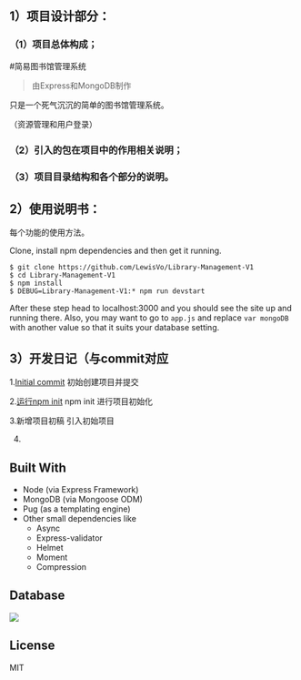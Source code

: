 ## 1）项目设计部分：

### （1）项目总体构成；

#简易图书馆管理系统

> 由Express和MongoDB制作

只是一个死气沉沉的简单的图书馆管理系统。

（资源管理和用户登录）

### （2）引入的包在项目中的作用相关说明；


### （3）项目目录结构和各个部分的说明。


## 2）使用说明书：

每个功能的使用方法。

Clone, install npm dependencies and then get it running.

```shell
$ git clone https://github.com/LewisVo/Library-Management-V1  
$ cd Library-Management-V1
$ npm install 
$ DEBUG=Library-Management-V1:* npm run devstart
```

After these step head to localhost:3000 and you should see the site up and running there.
Also, you may want to go to `app.js` and replace `var mongoDB` with another value so that it suits your database setting.


## 3）开发日记（与commit对应

1.[Initial commit](https://github.com/Kezaio/assignmentProject/commit/044d2a31748688ff17f062bb27822df6afad412d)   初始创建项目并提交

2.[运行npm init](https://github.com/Kezaio/assignmentProject/commit/53e868e3156c5421287183e63377e6cb8348af86)  npm init 进行项目初始化

3.新增项目初稿  引入初始项目

4.

## Built With

* Node (via Express Framework)
* MongoDB (via Mongoose ODM)
* Pug (as a templating engine)
* Other small dependencies like
  - Async
  - Express-validator
  - Helmet
  - Moment
  - Compression

## Database

![](http://i.imgur.com/QIKPezt.png)

## License

MIT
